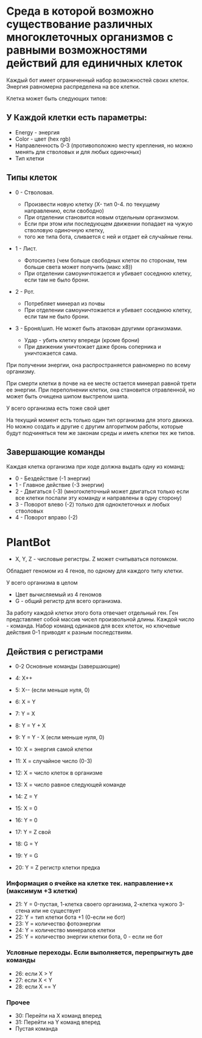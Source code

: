 # Cреда в которой возможно существование различных многоклеточных организмов с равными возможностями действий для единичных клеток 

Каждый бот имеет ограниченный набор возможностей своих клеток.
Энергия равномерна распределена на все клетки.

Клетка может быть следующих типов:


## У Каждой клетки есть параметры:
* Energy - энергия
* Color - цвет (hex rgb)
* Направленность 0-3 (противоположно месту крепления, но можно менять для стволовых и для любых одиночных)
* Тип клетки

## Типы клеток
* 0 - Стволовая.
  * Произвести новую клетку (X- тип 0-4. по текущему направлению, если свободно)
  * При отделении становится новым отдельным организмом. 
  * Если при этом или последующем движении попадает на чужую стволовую одиночную клетку, 
  * того же типа бота, сливается с ней и отдает ей случайные гены.

* 1 - Лист.
  * Фотосинтез (чем больше свободных клеток по сторонам, тем больше света может получить (макс x8))
  * При отделении самоуничтожается и убивает соседнюю клетку, если там не было брони.

* 2 - Рот.
  * Потребляет минерал из почвы
  * При отделении самоуничтожается и убивает соседнюю клетку, если там не было брони.

* 3 - Броня/шип. Не может быть атакован другими организмами.
  * Удар - убить клетку впереди (кроме брони)
  * При движении уничтожает даже бронь соперника и уничтожается сама. 



При получении энергии, она распространяется равномерно по всему организму.

При смерти клетки в почве на ее месте остается минерал равной трети ее энергии.
При переполнении клетки, она становится отравленной, но может быть очищена шипом выстрелом шипа.

У всего организма есть тоже свой цвет


На текущий момент есть только один тип организма для этого движка. 
Но можно создать и другие с другим алгоритмом работы, которые будут подчиняться тем же законам среды и иметь клетки тех же типов.


## Завершающие команды
Каждая клетка организма при ходе должна выдать одну из команд:

* 0 - Бездействие (-1 энергии)
* 1 - Главное действие (-3 энергии)
* 2 - Двигаться (-3) (многоклеточный может двигаться только если все клетки послали эту команду и направлены в одну сторону) 
* 3 - Поворот влево (-2) только для одноклеточных и любых стволовых 
* 4 - Поворот вправо (-2)


# PlantBot
* X, Y, Z - числовые регистры. Z может считываться потомком. 

Обладает геномом из 4 генов, по одному для каждого типу клетки.

У всего организма в целом 
* Цвет вычисляемый из 4 геномов
* G - общий регистр для всего организма.

 
За работу каждой клетки этого бота отвечает отдельный ген. 
Ген представляет собой массив чисел произвольной длины. Каждой число - команда. 
Набор команд одинаков для всех клеток, но ключевые действия 0-1 приводят к разным последствиям.


## Действия с регистрами
* 0-2 Основные команды  (завершающие)

* 4: X++ 
* 5: X-- (если меньше нуля, 0)
* 6: X = Y
* 7: Y = X
* 8: Y = Y + X
* 9: Y = Y - X (если меньше нуля, 0)
* 10: X = энергия самой клетки
* 11: X = случайное число (0-3)
* 12: X = число клеток в организме
* 13: X = число равное следующей команде
* 14: Z = Y
* 15: X = 0
* 16: Y = 0
* 17: Y = Z свой
* 18: G = Y
* 19: Y = G
* 20: Y = Z регистр клетки предка

### Информация о ячейке на клетке тек. направление+x (максимум +3 клетки) 
* 21: Y = 0-пустая, 1-клетка своего организма, 2-клетка чужого 3-стена или не существует
* 22: Y = тип клетки бота +1 (0-если не бот)
* 23: Y = количество фотоэнергии 
* 24: Y = количество минералов клетки
* 25: Y = количество энергии клетки бота, 0 - если не бот


### Условные переходы. Если выполняется, перепрыгнуть две команды
* 26: если X > Y
* 27: если X < Y
* 28: если X == Y

### Прочее
* 30: Перейти на X команд вперед
* 31: Перейти на Y команд вперед
* Пустая команда





 
